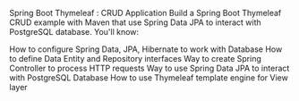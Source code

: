 Spring Boot Thymeleaf : CRUD Application
Build a Spring Boot Thymeleaf CRUD example with Maven that use Spring Data JPA to interact with PostgreSQL database. You'll know:

How to configure Spring Data, JPA, Hibernate to work with Database
How to define Data Entity and Repository interfaces
Way to create Spring Controller to process HTTP requests
Way to use Spring Data JPA to interact with PostgreSQL Database
How to use Thymeleaf template engine for View layer

